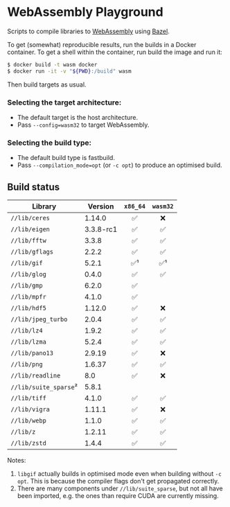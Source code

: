 # WebAssembly Playground

Scripts to compile libraries to [WebAssembly] using [Bazel].

To get (somewhat) reproducible results, run the builds in a Docker container.
To get a shell within the container, run build the image and run it:

```sh
$ docker build -t wasm docker
$ docker run -it -v "${PWD}:/build" wasm
```

Then build targets as usual.

### Selecting the target architecture:

- The default target is the host architecture.
- Pass `--config=wasm32` to target WebAssembly.

### Selecting the build type:
- The default build type is fastbuild.
- Pass `--compilation_mode=opt` (or `-c opt`) to produce an optimised build.

## Build status

| Library               | Version   | `x86_64` | `wasm32` |
|-----------------------|-----------|:--------:|:--------:|
| `//lib/ceres`         | 1.14.0    | ✅       | ❌       |
| `//lib/eigen`         | 3.3.8-rc1 | ✅       | ✅       |
| `//lib/fftw`          | 3.3.8     | ✅       | ✅       |
| `//lib/gflags`        | 2.2.2     | ✅       | ✅       |
| `//lib/gif`           | 5.2.1     | ✅¹      | ✅¹      |
| `//lib/glog`          | 0.4.0     | ✅       | ✅       |
| `//lib/gmp`           | 6.2.0     | ✅       |          |
| `//lib/mpfr`          | 4.1.0     | ✅       |          |
| `//lib/hdf5`          | 1.12.0    | ✅       | ❌       |
| `//lib/jpeg_turbo`    | 2.0.4     | ✅       | ✅       |
| `//lib/lz4`           | 1.9.2     | ✅       | ✅       |
| `//lib/lzma`          | 5.2.4     | ✅       | ✅       |
| `//lib/pano13`        | 2.9.19    | ✅       | ❌       |
| `//lib/png`           | 1.6.37    | ✅       | ✅       |
| `//lib/readline`      | 8.0       | ✅       | ❌       |
| `//lib/suite_sparse`² | 5.8.1     |          |          |
| `//lib/tiff`          | 4.1.0     | ✅       | ✅       |
| `//lib/vigra`         | 1.11.1    | ✅       | ❌       |
| `//lib/webp`          | 1.1.0     | ✅       | ✅       |
| `//lib/z`             | 1.2.11    | ✅       | ✅       |
| `//lib/zstd`          | 1.4.4     | ✅       | ✅       |

Notes:

1. `libgif` actually builds in optimised mode even when building without `-c opt`.
   This is because the compiler flags don't get propagated correctly.
2. There are many components under `//lib/suite_sparse`, but not all have been
   imported, e.g. the ones than require CUDA are currently missing.

[Bazel]: https://bazel.build
[WebAssembly]: https://webassembly.org
